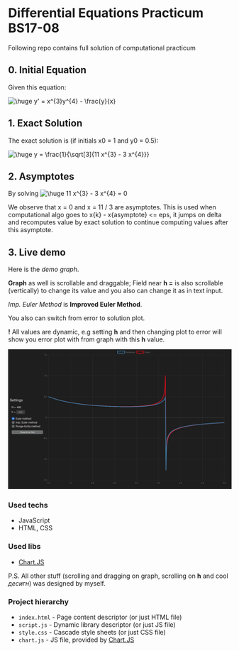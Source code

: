 # Differential Equations Practicum BS17-08

Following repo contains full solution of computational practicum

## 0. Initial Equation

Given this equation:

<img src="https://latex.codecogs.com/png.latex?\huge&space;y'&space;=&space;x^{3}y^{4}&space;-&space;\frac{y}{x}" title="\huge y' = x^{3}y^{4} - \frac{y}{x}" />

## 1. Exact Solution

The exact solution is (if initials x0 = 1 and y0 = 0.5):

<img src="https://latex.codecogs.com/png.latex?\huge&space;y&space;=&space;\frac{1}{\sqrt[3]{11&space;x^{3}&space;-&space;3&space;x^{4}}}" title="\huge y = \frac{1}{\sqrt[3]{11 x^{3} - 3 x^{4}}}" />

## 2. Asymptotes

By solving 
<img src="https://latex.codecogs.com/png.latex?\huge&space;11&space;x^{3}&space;-&space;3&space;x^{4}&space;=&space;0" title="\huge 11 x^{3} - 3 x^{4} = 0" />

We observe that x = 0 and x = 11 / 3 are asymptotes. This is used when computational algo goes to x{k} - x{asymptote} <= eps, it jumps on delta and recomputes value by exact solution to continue computing values after this asymptote.

## 3. Live demo

Here is the _demo graph_.

**Graph** as well is scrollable and draggable; Field near **h =** is also scrollable (vertically) to change its value and you also can change it as in text input.

_Imp. Euler Method_ is **Improved Euler Method**.

You also can switch from error to solution plot.

**!** All values are dynamic, e.g setting **h** and then changing plot to error will show you error plot with from graph with this **h** value.

[![Demo](img.png)](https://geowatson.github.io/de/)

### Used techs

*  JavaScript
*  HTML, CSS

### Used libs

* <a href="https://www.chartjs.org">Chart.JS</a>

P.S. All other stuff (scrolling and dragging on graph, scrolling on **h** and cool _десигн_) was designed by myself.

### Project hierarchy

* ```index.html``` - Page content descriptor (or just HTML file)
* ```script.js``` - Dynamic library descriptor (or just JS file)
* ```style.css``` - Cascade style sheets (or just CSS file)
* ```chart.js``` - JS file, provided by <a href="https://www.chartjs.org">Chart.JS</a>